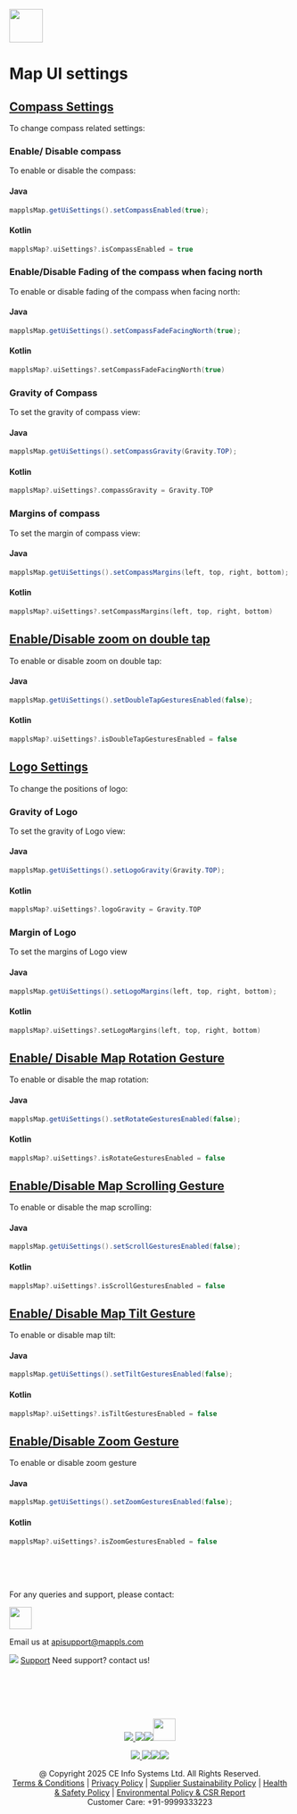 [<img src="https://about.mappls.com/images/mappls-b-logo.svg" height="60"/> </p>](https://www.mapmyindia.com/api)

# Map UI settings

## [Compass Settings]()
To change compass related settings:
### Enable/ Disable compass
To enable or disable the compass:
#### Java
~~~java  
mapplsMap.getUiSettings().setCompassEnabled(true);  
~~~  

#### Kotlin
~~~kotlin  
mapplsMap?.uiSettings?.isCompassEnabled = true  
~~~  
### Enable/Disable Fading of the compass when facing north
To enable or disable fading of the compass when facing north:
#### Java
~~~java  
mapplsMap.getUiSettings().setCompassFadeFacingNorth(true);  
~~~  
#### Kotlin
~~~kotlin  
mapplsMap?.uiSettings?.setCompassFadeFacingNorth(true)  
~~~  
### Gravity of Compass
To set the gravity of compass view:
#### Java
~~~java  
mapplsMap.getUiSettings().setCompassGravity(Gravity.TOP);  
~~~  
#### Kotlin
~~~kotlin  
mapplsMap?.uiSettings?.compassGravity = Gravity.TOP  
~~~  
### Margins of compass
To set the margin of compass view:
#### Java
~~~java  
mapplsMap.getUiSettings().setCompassMargins(left, top, right, bottom);  
~~~  

#### Kotlin
~~~kotlin  
mapplsMap?.uiSettings?.setCompassMargins(left, top, right, bottom)  
~~~  

## [Enable/Disable zoom on double tap]()
To enable or disable zoom on double tap:
#### Java
~~~java  
mapplsMap.getUiSettings().setDoubleTapGesturesEnabled(false);  
~~~  
#### Kotlin
~~~kotlin  
mapplsMap?.uiSettings?.isDoubleTapGesturesEnabled = false  
~~~  

## [Logo Settings]()
To change the positions of logo:
### Gravity of Logo
To set the gravity of Logo view:
#### Java
~~~java  
mapplsMap.getUiSettings().setLogoGravity(Gravity.TOP);  
~~~  

#### Kotlin
~~~kotlin  
mapplsMap?.uiSettings?.logoGravity = Gravity.TOP  
~~~  

### Margin of Logo
To set the margins of Logo view
#### Java
~~~java  
mapplsMap.getUiSettings().setLogoMargins(left, top, right, bottom);  
~~~  
#### Kotlin
~~~kotlin  
mapplsMap?.uiSettings?.setLogoMargins(left, top, right, bottom)  
~~~  
## [Enable/ Disable Map Rotation Gesture]()
To enable or disable the map rotation:
#### Java
~~~java  
mapplsMap.getUiSettings().setRotateGesturesEnabled(false);  
~~~  

#### Kotlin
~~~kotlin  
mapplsMap?.uiSettings?.isRotateGesturesEnabled = false  
~~~  
## [Enable/Disable Map Scrolling Gesture]()
To enable or disable the map scrolling:
#### Java
~~~java  
mapplsMap.getUiSettings().setScrollGesturesEnabled(false);  
~~~ 
#### Kotlin  
~~~kotlin  
mapplsMap?.uiSettings?.isScrollGesturesEnabled = false  
~~~  
## [Enable/ Disable Map Tilt Gesture]()
To enable or disable map tilt:
#### Java
~~~java  
mapplsMap.getUiSettings().setTiltGesturesEnabled(false);  
~~~  
#### Kotlin
~~~kotlin  
mapplsMap?.uiSettings?.isTiltGesturesEnabled = false  
~~~  

## [Enable/Disable Zoom Gesture]()
To enable or disable zoom gesture
#### Java
~~~java  
mapplsMap.getUiSettings().setZoomGesturesEnabled(false);  
~~~  
#### Kotlin
~~~kotlin  
mapplsMap?.uiSettings?.isZoomGesturesEnabled = false  
~~~

<br><br><br>

For any queries and support, please contact: 

[<img src="https://about.mappls.com/images/mappls-logo.svg" height="40"/> </p>](https://about.mappls.com/api/)
Email us at [apisupport@mappls.com](mailto:apisupport@mappls.com)


![](https://www.mapmyindia.com/api/img/icons/support.png)
[Support](https://about.mappls.com/contact/)
Need support? contact us!

<br></br>
<br></br>

[<p align="center"> <img src="https://www.mapmyindia.com/api/img/icons/stack-overflow.png"/> ](https://stackoverflow.com/questions/tagged/mappls-api)[![](https://www.mapmyindia.com/api/img/icons/blog.png)](https://about.mappls.com/blog/)[![](https://www.mapmyindia.com/api/img/icons/gethub.png)](https://github.com/Mappls-api)[<img src="https://mmi-api-team.s3.ap-south-1.amazonaws.com/API-Team/npm-logo.one-third%5B1%5D.png" height="40"/> </p>](https://www.npmjs.com/org/mapmyindia) 



[<p align="center"> <img src="https://www.mapmyindia.com/june-newsletter/icon4.png"/> ](https://www.facebook.com/Mapplsofficial)[![](https://www.mapmyindia.com/june-newsletter/icon2.png)](https://twitter.com/mappls)[![](https://www.mapmyindia.com/newsletter/2017/aug/llinkedin.png)](https://www.linkedin.com/company/mappls/)[![](https://www.mapmyindia.com/june-newsletter/icon3.png)](https://www.youtube.com/channel/UCAWvWsh-dZLLeUU7_J9HiOA)




<div align="center">@ Copyright 2025 CE Info Systems Ltd. All Rights Reserved.</div>

<div align="center"> <a href="https://about.mappls.com/api/terms-&-conditions">Terms & Conditions</a> | <a href="https://about.mappls.com/about/privacy-policy">Privacy Policy</a> | <a href="https://about.mappls.com/pdf/mapmyIndia-sustainability-policy-healt-labour-rules-supplir-sustainability.pdf">Supplier Sustainability Policy</a> | <a href="https://about.mappls.com/pdf/Health-Safety-Management.pdf">Health & Safety Policy</a> | <a href="https://about.mappls.com/pdf/Environment-Sustainability-Policy-CSR-Report.pdf">Environmental Policy & CSR Report</a>

<div align="center">Customer Care: +91-9999333223</div>
